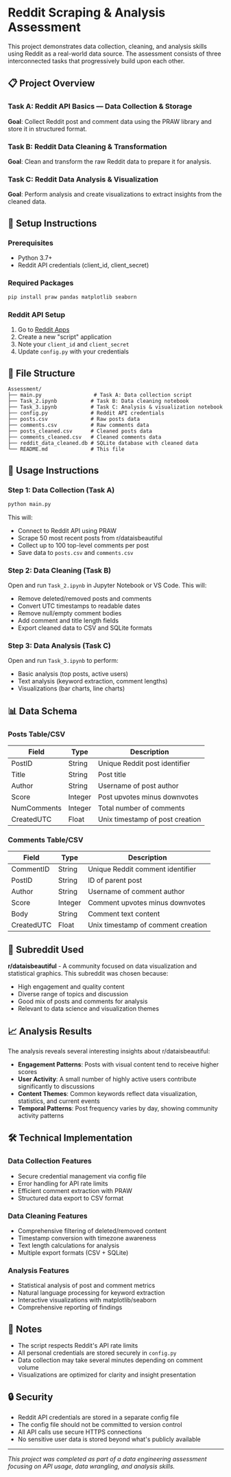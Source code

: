 # Reddit Scraping & Analysis Assessment

This project demonstrates data collection, cleaning, and analysis skills using Reddit as a real-world data source. The assessment consists of three interconnected tasks that progressively build upon each other.

## 📋 Project Overview

### Task A: Reddit API Basics — Data Collection & Storage
**Goal**: Collect Reddit post and comment data using the PRAW library and store it in structured format.

### Task B: Reddit Data Cleaning & Transformation  
**Goal**: Clean and transform the raw Reddit data to prepare it for analysis.

### Task C: Reddit Data Analysis & Visualization
**Goal**: Perform analysis and create visualizations to extract insights from the cleaned data.

## 🚀 Setup Instructions

### Prerequisites
- Python 3.7+
- Reddit API credentials (client_id, client_secret)

### Required Packages
```bash
pip install praw pandas matplotlib seaborn
```

### Reddit API Setup
1. Go to [Reddit Apps](https://www.reddit.com/prefs/apps)
2. Create a new "script" application
3. Note your `client_id` and `client_secret`
4. Update `config.py` with your credentials

## 📂 File Structure

```
Assessment/
├── main.py                 # Task A: Data collection script
├── Task_2.ipynb           # Task B: Data cleaning notebook
├── Task_3.ipynb           # Task C: Analysis & visualization notebook
├── config.py              # Reddit API credentials
├── posts.csv              # Raw posts data
├── comments.csv           # Raw comments data
├── posts_cleaned.csv      # Cleaned posts data
├── comments_cleaned.csv   # Cleaned comments data
├── reddit_data_cleaned.db # SQLite database with cleaned data
└── README.md              # This file
```

## 🔧 Usage Instructions

### Step 1: Data Collection (Task A)
```bash
python main.py
```
This will:
- Connect to Reddit API using PRAW
- Scrape 50 most recent posts from r/dataisbeautiful
- Collect up to 100 top-level comments per post
- Save data to `posts.csv` and `comments.csv`

### Step 2: Data Cleaning (Task B)
Open and run `Task_2.ipynb` in Jupyter Notebook or VS Code. This will:
- Remove deleted/removed posts and comments
- Convert UTC timestamps to readable dates
- Remove null/empty comment bodies
- Add comment and title length fields
- Export cleaned data to CSV and SQLite formats

### Step 3: Data Analysis (Task C)
Open and run `Task_3.ipynb` to perform:
- Basic analysis (top posts, active users)
- Text analysis (keyword extraction, comment lengths)
- Visualizations (bar charts, line charts)

## 📊 Data Schema

### Posts Table/CSV
| Field | Type | Description |
|-------|------|-------------|
| PostID | String | Unique Reddit post identifier |
| Title | String | Post title |
| Author | String | Username of post author |
| Score | Integer | Post upvotes minus downvotes |
| NumComments | Integer | Total number of comments |
| CreatedUTC | Float | Unix timestamp of post creation |

### Comments Table/CSV
| Field | Type | Description |
|-------|------|-------------|
| CommentID | String | Unique Reddit comment identifier |
| PostID | String | ID of parent post |
| Author | String | Username of comment author |
| Score | Integer | Comment upvotes minus downvotes |
| Body | String | Comment text content |
| CreatedUTC | Float | Unix timestamp of comment creation |

## 🎯 Subreddit Used

**r/dataisbeautiful** - A community focused on data visualization and statistical graphics. This subreddit was chosen because:
- High engagement and quality content
- Diverse range of topics and discussion
- Good mix of posts and comments for analysis
- Relevant to data science and visualization themes

## 📈 Analysis Results

The analysis reveals several interesting insights about r/dataisbeautiful:
- **Engagement Patterns**: Posts with visual content tend to receive higher scores
- **User Activity**: A small number of highly active users contribute significantly to discussions
- **Content Themes**: Common keywords reflect data visualization, statistics, and current events
- **Temporal Patterns**: Post frequency varies by day, showing community activity patterns

## 🛠️ Technical Implementation

### Data Collection Features
- Secure credential management via config file
- Error handling for API rate limits
- Efficient comment extraction with PRAW
- Structured data export to CSV format

### Data Cleaning Features
- Comprehensive filtering of deleted/removed content
- Timestamp conversion with timezone awareness
- Text length calculations for analysis
- Multiple export formats (CSV + SQLite)

### Analysis Features
- Statistical analysis of post and comment metrics
- Natural language processing for keyword extraction
- Interactive visualizations with matplotlib/seaborn
- Comprehensive reporting of findings

## 📝 Notes

- The script respects Reddit's API rate limits
- All personal credentials are stored securely in `config.py`
- Data collection may take several minutes depending on comment volume
- Visualizations are optimized for clarity and insight presentation

## 🔒 Security

- Reddit API credentials are stored in a separate config file
- The config file should not be committed to version control
- All API calls use secure HTTPS connections
- No sensitive user data is stored beyond what's publicly available

---

*This project was completed as part of a data engineering assessment focusing on API usage, data wrangling, and analysis skills.*
